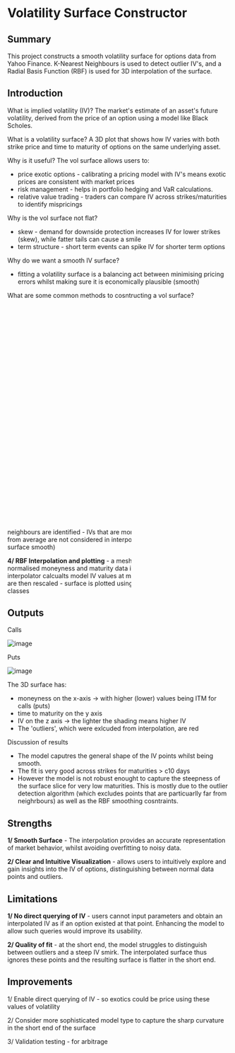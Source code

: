 # Volatility Surface Constructor

## Summary
This project constructs a smooth volatility surface for options data from Yahoo Finance. K-Nearest Neighbours is used to detect outlier IV's, and a Radial Basis Function (RBF) is used for 3D interpolation of the surface.


## Introduction

What is implied volatility (IV)?
The market's estimate of an asset's future volatility, derived from the price of an option using a model like Black Scholes.

What is a volatility surface?
A 3D plot that shows how IV varies with both strike price and time to maturity of options on the same underlying asset. 

Why is it useful?
The vol surface allows users to:
- price exotic options - calibrating a pricing model with IV's means exotic prices are consistent with market prices
- risk management - helps in portfolio hedging and VaR calculations.
- relative value trading - traders can compare IV across strikes/maturities to identify mispricings 

Why is the vol surface not flat?
- skew - demand for downside protection increases IV for lower strikes (skew), while fatter tails can cause a smile
- term structure - short term events can spike IV for shorter term options

Why do we want a smooth IV surface?
- fitting a volatility surface is a balancing act between minimising pricing errors whilst making sure it is economically plausible (smooth)

What are some common methods to cosntructing a vol surface?
- stochastic volatility models -> e.g. Heston
- parametric models -? e.g. SVI parameterisation
- interpolation models -> e.g. Spline based methods (with constraints)

What is a RBF and why use it?
- A function whose output depends only on the distance from a centre point. RBFs are used to interpolate data points into  a smooth surface by combining weighted averages from basis functions centered at each data point. This model falls udner the more general 'interpolation models' listed above.
  
- It is defined as: ϕ(∥x−c∥)
- x is an input point
- c is the centre
- ∥⋅∥ is the euclidean distance,
- ϕ is the radial function (e.g. gaussian, thin plate spline).
  

## Process

**1/ Data Collection** - collect options data from YF

**2/ Data Cleaning** - e.g. removing options that: - have ultra low IV
                                                   - have NA values
                                                   - are illiquid
                                                   - are extremely OTM/ITM

**3/ Outlier Detection** - moneyness and maturity data is normalised and neighbours are identified
                         - IVs that are more than X std deviations away from average are not considered in interpolation (this helps keep the surface smooth)

**4/ RBF Interpolation and plotting** - a meshgrid for interpolation from normalised moneyness and maturity data is constructed
                                      - the rbf interpolator calcualts model IV values at meshgrid points, meshgrid points are then rescaled
                                      - surface is plotted using Plotly's 3D Surface and Scatter classes





## Outputs


Calls

![image](https://github.com/user-attachments/assets/c41099c4-1b32-4437-b58f-1c38e913dfd5)


Puts

![image](https://github.com/user-attachments/assets/830b3c0f-002a-44c8-8fcd-4715c1dd4d80)



The 3D surface has:
- moneyness on the x-axis -> with higher (lower) values being ITM for calls (puts)
- time to maturity on the y axis
- IV on the z axis -> the lighter the shading means higher IV
- The 'outliers', which were exlcuded from interpolation, are red

Discussion of results
- The model caputres the general shape of the IV points whilst being smooth.
- The fit is very good across strikes for maturities > c10 days
- However the model is not robust enought to capture the steepness of the surface slice for very low maturities. This is mostly due to the outlier detection algorithm (which excludes points that are particuarlly far from neighrbours) as well as the RBF smoothing cosntraints.


## Strengths 

**1/ Smooth Surface** - The interpolation provides an accurate representation of market behavior, whilst avoiding overfitting to noisy data.

**2/ Clear and Intuitive Visualization** - allows users to intuitively explore and gain insights into the IV of options, distinguishing between normal data points and outliers.

## Limitations

**1/ No direct querying of IV** - users cannot input parameters and obtain an interpolated IV as if an option existed at that point. Enhancing the model to allow such queries would improve its usability.

**2/ Quality of fit** - at the short end, the model struggles to distinguish between outliers and a steep IV smirk. The interpolated surface thus ignores these points and the resulting surface is flatter in the short end. 




## Improvements
1/ Enable direct querying of IV - so exotics could be price using these values of volatility

2/ Consider more sophisticated model type to capture the sharp curvature in the short end of the surface

3/ Validation testing - for arbitrage
